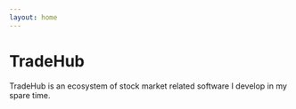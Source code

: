 ```yaml
---
layout: home
---
```


# TradeHub

TradeHub is an ecosystem of stock market related software I develop in my spare time.


